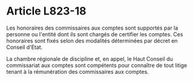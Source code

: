 # Article L823-18

Les honoraires des commissaires aux comptes sont supportés par la personne ou l'entité dont ils sont chargés de certifier les comptes. Ces honoraires sont fixés selon des modalités déterminées par décret en Conseil d'Etat.

La chambre régionale de discipline et, en appel, le Haut Conseil du commissariat aux comptes sont compétents pour connaître de tout litige tenant à la rémunération des commissaires aux comptes.
